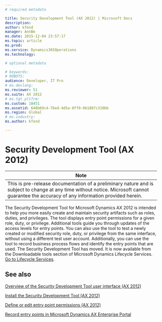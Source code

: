 ```yaml
---
# required metadata

title: Security Development Tool (AX 2012) | Microsoft Docs
description: 
author: kfend
manager: AnnBe
ms.date: 2015-12-04 23:57:17
ms.topic: article
ms.prod: 
ms.service: Dynamics365Operations
ms.technology: 

# optional metadata

# keywords: 
# ROBOTS: 
audience: Developer, IT Pro
# ms.devlang: 
ms.reviewer: 51
ms.suite: AX 2012
# ms.tgt_pltfrm: 
ms.custom: 18451
ms.assetid: 648b69c4-76ed-4d5a-8ff0-0b1887c310bb
ms.region: Global
# ms.industry: 
ms.author: kfend

---
```


# Security Development Tool (AX 2012)



| **Note**                                                                                                                                                                                   |
|--------------------------------------------------------------------------------------------------------------------------------------------------------------------------------------------|
| This is pre-release documentation of a preliminary nature and is subject to change at any time without notice. Microsoft cannot guarantee the accuracy of any information provided herein. |

The Security Development Tool for Microsoft Dynamics AX 2012 is intended to help you more easily create and maintain security artifacts such as roles, duties, and privileges. The tool displays entry point permissions for a given role, duty, or privilege. Additional tools guide you through updates of the access levels for entry points. You can also use the tool to test a newly created or modified security role, duty, or privilege from the same interface, without using a different test user account. Additionally, you can use the tool to record business process flows and identify the entry points that are used. The Security Development Tool has moved. It is now available from the Downloadable tools section of Microsoft Dynamics Lifecycle Services. [Go to Lifecycle Services](https://lcs.dynamics.com).



See also
--------

[Overview of the Security Development Tool user interface (AX 2012)](https://docs.microsoft.com/en-us/dynamics365/operations/dev-itpro/lifecycle-services/ax-2012/overview-of-the-security-development-tool-user-interface)

[Install the Security Development Tool (AX 2012)](https://docs.microsoft.com/en-us/dynamics365/operations/dev-itpro/lifecycle-services/ax-2012/install-the-security-development-tool)

[Define or edit entry point permissions (AX 2012)](https://docs.microsoft.com/en-us/dynamics365/operations/dev-itpro/define-or-edit-entry-point-permissions)

[Record entry points in Microsoft Dynamics AX Enterprise Portal](https://docs.microsoft.com/en-us/dynamics365/operations/dev-itpro/lifecycle-services/ax-2012/record-entry-points-in-microsoft-dynamics-ax-enterprise-portal)

